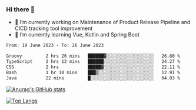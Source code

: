 ### Hi there 👋

- 🔭 I’m currently working on Maintenance of Product Release Pipeline and CICD tracking tool improvement
- 🌱 I’m currently learning Vue, Kotlin and Spring Boot

<!--START_SECTION:waka-->

```txt
From: 19 June 2023 - To: 26 June 2023

Groovy         2 hrs 26 mins   ██████▓░░░░░░░░░░░░░░░░░░   26.80 %
TypeScript     2 hrs 12 mins   ██████░░░░░░░░░░░░░░░░░░░   24.27 %
CSS            2 hrs           █████▓░░░░░░░░░░░░░░░░░░░   22.11 %
Bash           1 hr 10 mins    ███▒░░░░░░░░░░░░░░░░░░░░░   12.91 %
Java           22 mins         █░░░░░░░░░░░░░░░░░░░░░░░░   04.03 %
```

<!--END_SECTION:waka-->

[![Anurag's GitHub stats](https://github-readme-stats.vercel.app/api?username=yunhao981&show_icons=true&theme=solarized-dark)](https://github.com/anuraghazra/github-readme-stats)

[![Top Langs](https://github-readme-stats.vercel.app/api/top-langs/?username=yunhao981&theme=solarized-dark&layout=compact)](https://github.com/anuraghazra/github-readme-stats)

<!--
**yunhao981/yunhao981** is a ✨ _special_ ✨ repository because its `README.md` (this file) appears on your GitHub profile.

Here are some ideas to get you started:

- 🔭 I’m currently working on Maintenance of Release Pipeline and CICD tracking tool improvement
- 🌱 I’m currently learning Vue, Kotlin and Spring Boot
- 👯 I’m looking to collaborate on ...
- 🤔 I’m looking for help with ...
- 💬 Ask me about ...
- 📫 How to reach me: ...
- 😄 Pronouns: ...
- ⚡ Fun fact: ...
-->


